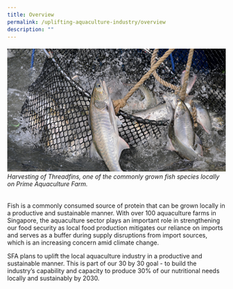```yaml
---
title: Overview
permalink: /uplifting-aquaculture-industry/overview
description: ""
---
```


###### ![](/images/PRIME_Threadfin%20Harvesting%20DSC_9380.jpg) Harvesting of Threadfins, one of the commonly grown fish species locally on Prime Aquaculture Farm.

Fish is a commonly consumed source of protein that can be grown locally in a productive and sustainable manner. With over 100 aquaculture farms in Singapore, the aquaculture sector plays an important role in strengthening our food security as local food production mitigates our reliance on imports and serves as a buffer during supply disruptions from import sources, which is an increasing concern amid climate change. 

SFA plans to uplift the local aquaculture industry in a productive and sustainable manner. This is part of our 30 by 30 goal - to build the industry’s capability and capacity to produce 30% of our nutritional needs locally and sustainably by 2030. 

